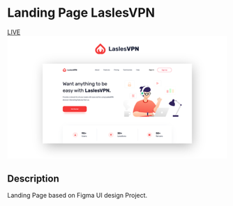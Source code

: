 # Landing Page LaslesVPN
[LIVE](https://igorgoledzinowski.github.io/landing-page-laslesVPN/)
<img src="https://github.com/IgorGoledzinowski/landing-page-laslesVPN/blob/master/img/preview.png">

## Description
Landing Page based on Figma UI design Project.
